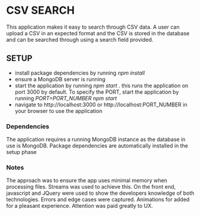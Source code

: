 # CSV SEARCH

This application makes it easy to search through CSV data. A user can upload a CSV in an expected format and the CSV is stored in the database and can be searched through using a search field provided.

## SETUP

- install package dependencies by running _npm install_
- ensure a MongoDB server is running
- start the application by running _npm start_ . this runs the application on port 3000 by default. To specify the PORT, start the application by running _PORT=PORT_NUMBER npm start_
- navigate to http://localhost:3000 or http://localhost:PORT_NUMBER in your browser to use the application

### Dependencies

The application requires a running MongoDB instance as the database in use is MongoDB. Package dependencies are automatically installed in the setup phase

### Notes

The approach was to ensure the app uses minimal memory when processing files. Streams was used to achieve this.
On the front end, javascript and JQuery were used to show the developers knowledge of both technologies.
Errors and edge cases were captured.
Animations for added for a pleasant experience.
Attention was paid greatly to UX.
